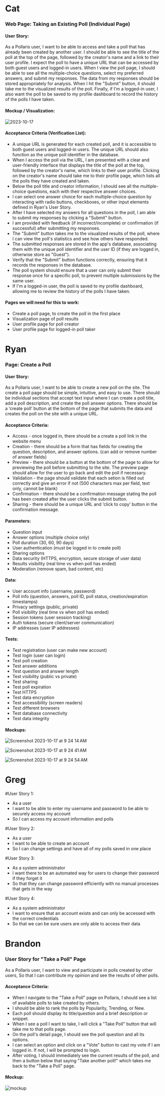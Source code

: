 # Cat

### Web Page: Taking an Existing Poll (Individual Page)

#### User Story:
As a Pollaris user, I want to be able to access and take a poll that has already been created by another user. I should be able to see the title of the poll at the top of the page, followed by the creator's name and a link to their user profile. I expect the poll to have a unique URL that can be accessed by both guest users and logged-in users. When I view the poll page, I should be able to see all the multiple-choice questions, select my preferred answers, and submit my responses. The data from my responses should be stored appropriately for analysis. When I hit the "Submit" button, it should take me to the visualized results of the poll. Finally, if I'm a logged-in user, I also want the poll to be saved to my profile dashboard to record the history of the polls I have taken. 

#### Mockup / Visualization:
![2023-10-17](https://github.com/catalinaescalona/greendevs/assets/68168149/83d034a4-7f09-4809-972a-856b556262da)


#### Acceptance Criteria (Verification List):
* A unique URL is generated for each created poll, and it is accessible to both guest users and logged-in users. The unique URL should also function as the unique poll identifier in the database.
* When I access the poll via the URL, I am presented with a clear and user-friendly interface that displays the title of the poll at the top, followed by the creator's name, which links to their user profile. Clicking on the creator's name should take me to their profile page, which lists all the polls they have created and taken. 
* Below the poll title and creator information, I should see all the multiple-choice questions, each with their respective answer choices.
* I can select one answer choice for each multiple-choice question by interacting with radio buttons, checkboxes, or other input elements defined in Ryan's User Story.
* After I have selected my answers for all questions in the poll, I am able to submit my responses by clicking a "Submit" button.
* I am provided with feedback (if incorrect/incomplete) or confirmation (if successful) after submitting my responses.
* The "Submit" button takes me to the visualized results of the poll, where I can view the poll's statistics and see how others have responded.
* The submitted responses are stored in the app's database, associating them with the unique poll identifier and the user ID (if they are logged in, otherwise store as "Guest").
* Verify that the "Submit" button functions correctly, ensuring that it records the responses in the database.
* The poll system should ensure that a user can only submit their response once for a specific poll, to prevent multiple submissions by the same user.
* If I'm a logged-in user, the poll is saved to my profile dashboard, allowing me to review the history of the polls I have taken.

#### Pages we will need for this to work:
* Create a poll page, to create the poll in the first place
* Visualization page of poll results
* User profile page for poll creator
* User profile page for logged-in poll taker


# Ryan

### Page: Create a Poll

#### User Story:
As a Pollaris user, I want to be able to create a new poll on the site. The create a poll page should be simple, intuitive, and easy to use. There should be individual sections that accept text input where I can create a poll title, add a poll description, and create the poll answer options. There should be a ‘create poll’ button at the bottom of the page that submits the data and creates the poll on the site with a unique URL.

#### Acceptance Criteria:
* Access - once logged in, there should be a create a poll link in the website menu
* Creation - there should be a form that has fields for creating the question, description, and answer options. (can add or remove number of answer fields)
* Preview - there should be a button at the bottom of the page to allow for previewing the poll before submitting to the site. The preview page should allow for the user to go back and edit the poll if necessary.
* Validation - the page should validate that each setion is filled out correctly and give an error if not (500 characters max per field, text only, cannot be blank)
* Confirmation - there should be a confirmation message stating the poll has been created after the user clicks the submit button.
* Sharing - there should be a unique URL and ‘click to copy’ button in the confirmation message.

#### Parameters:
* Question input
* Answer options (multiple choice only)
* Poll duration (30, 60, 90 days)
* User authentication (must be logged in to create poll)
* Sharing options
* Data security (HTTPS, encryption, secure storage of user data)
* Results visibility (real time vs when poll has ended)
* Moderation (remove spam, bad content, etc)

#### Data:
* User account info (username, password)
* Poll info (question, answers, poll ID, poll status, creation/expiration timestamps)
* Privacy settings (public, private)
* Poll visibility (real time vs when poll has ended)
* Session tokens (user session tracking)
* Auth tokens (secure client/server communication)
* IP addresses (user IP addresses)

#### Tests:
* Test registration (user can make new account)
* Test login (user can login)
* Test poll creation
* Test answer additions
* Test question and answer length
* Test visibility (public vs private)
* Test sharing
* Test poll expiration
* Test HTTPS
* Test data encryption
* Test accessibility (screen readers)
* Test different browsers
* Test database connectivity
* Test data integrity


#### Mockups:

![Screenshot 2023-10-17 at 9 24 14 AM](https://github.com/catalinaescalona/greendevs/assets/143199876/8a843699-1e02-41d6-9797-a7fd8b4fd058)

![Screenshot 2023-10-17 at 9 24 41 AM](https://github.com/catalinaescalona/greendevs/assets/143199876/73a311b1-b0be-48ce-8bea-823c431ce034)

![Screenshot 2023-10-17 at 9 24 54 AM](https://github.com/catalinaescalona/greendevs/assets/143199876/ee32ced6-8fb2-46d2-8c6a-b3e22631c3f1)


# Greg

#User Story 1:
* As a user
* I want to be able to enter my username and password to be able to securely access my account
* So I can access my account information and polls
  

#User Story 2:
* As a user
* I want to be able to create an account
* So I can change settings and have all of my polls saved in one place
  

#User Story 3:
* As a system administrator
* I want there to be an automated way for users to change their password if they forget it
* So that they can change password efficiently with no manual processes that gets in the way
  

#User Story 4:
* As a system administrator
* I want to ensure that an account exists and can only be accessed with the correct credentials
* So that we can be sure users are only able to access their data

# Brandon

### User Story for "Take a Poll" Page

As a Pollaris user,
I want to view and participate in polls created by other users,
So that I can contribute my opinion and see the results of other polls.

#### Acceptance Criteria:

* When I navigate to the "Take a Poll" page on Pollaris, I should see a list of available polls to take created by others.
* I should be able to rank the polls by Popularity, Trending, or New.
* Each poll should display its title/question and a brief description or snippet.
* When I see a poll I want to take, I will click a "Take Poll" button that will take me to that polls page.
* On the poll's detail page, I should see the poll question and all its options.
* I can select an option and click on a "Vote" button to cast my vote if I am logged in. If not, I will be prompted to login.
* After voting, I should immediately see the current results of the poll, and then a button below that saying "Take another poll!" which takes me back to the "Take a Poll" page.

#### Mockup:

![mockup](https://github.com/catalinaescalona/greendevs/assets/143830239/ed13b508-5317-4d09-bb60-30f5a2ff682e)





